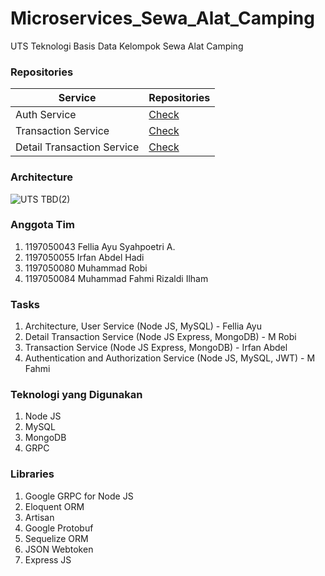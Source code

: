 # Microservices_Sewa_Alat_Camping
UTS Teknologi Basis Data Kelompok Sewa Alat Camping 


### Repositories
Service | Repositories
---|---
Auth Service | [Check](auth-service)
Transaction Service | [Check](order-service)
Detail Transaction Service | [Check](order-service)


### Architecture
![UTS TBD(2)](https://user-images.githubusercontent.com/65436310/199056378-1d479709-6ce0-4d6a-8c7d-9a4a8bcc620b.png)


### Anggota Tim 
1. 1197050043 Fellia Ayu Syahpoetri A.
2. 1197050055 Irfan Abdel Hadi
3. 1197050080 Muhammad Robi
4. 1197050084 Muhammad Fahmi Rizaldi Ilham


### Tasks
1. Architecture, User Service (Node JS, MySQL) - Fellia Ayu
2. Detail Transaction Service  (Node JS Express, MongoDB) - M Robi 
3. Transaction Service (Node JS Express, MongoDB) - Irfan Abdel
3. Authentication and Authorization Service (Node JS, MySQL, JWT) - M Fahmi

### Teknologi yang Digunakan
1. Node JS
2. MySQL
3. MongoDB
4. GRPC


### Libraries
1. Google GRPC for Node JS
2. Eloquent ORM
3. Artisan
4. Google Protobuf
5. Sequelize ORM
6. JSON Webtoken
7. Express JS
